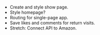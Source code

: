 - Create and style show page.
- Style homepage?
- Routing for single-page app.
- Save likes and comments for return visits.
- Stretch: Connect API to Amazon.
